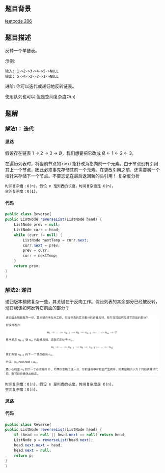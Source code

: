 ## 题目背景
[leetcode 206](https://leetcode-cn.com/problems/reverse-linked-list)
## 题目描述
反转一个单链表。

示例:
```
输入: 1->2->3->4->5->NULL
输出: 5->4->3->2->1->NULL
```
进阶:
你可以迭代或递归地反转链表。

使用队列也可以.但是空间复杂度O(n)
## 题解

### 解法1： 迭代

#### 思路
假设存在链表 1 → 2 → 3 → Ø，我们想要把它改成 Ø ← 1 ← 2 ← 3。

在遍历列表时，将当前节点的 next 指针改为指向前一个元素。由于节点没有引用其上一个节点，因此必须事先存储其前一个元素。在更改引用之前，还需要另一个指针来存储下一个节点。不要忘记在最后返回新的头引用！
复杂度分析
```
时间复杂度：O(n)，假设 n 是列表的长度，时间复杂度是 O(n)。
空间复杂度：O(1)。
```
#### 代码
```java
public class Reverse{
public ListNode reverseList(ListNode head) {
    ListNode prev = null;
    ListNode curr = head;
    while (curr != null) {
        ListNode nextTemp = curr.next;
        curr.next = prev;
        prev = curr;
        curr = nextTemp;
    }
    return prev;
}
}
```

### 解法2: 递归
递归版本稍微复杂一些，其关键在于反向工作。假设列表的其余部分已经被反转，现在我该如何反转它前面的部分？

![link-reverse](/src/main/java/image/link-reverse.png)

```
时间复杂度：O(n)，假设 n 是列表的长度，时间复杂度是 O(n)。
空间复杂度：O(n)。
```
#### 思路

#### 代码
```java
public class Reverse{
public ListNode reverseList(ListNode head) {
    if (head == null || head.next == null) return head;
    ListNode p = reverseList(head.next);
    head.next.next = head;
    head.next = null;
    return p;
}
}
```